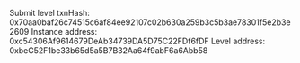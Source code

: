 Submit level txnHash: 0x70aa0baf26c74515c6af84ee92107c02b630a259b3c5b3ae78301f5e2b3e2609
Instance address: 0xc54306Af9614679DeAb34739DA5D75C22FDf6fDF
Level address: 0xbeC52F1be33b65d5a5B7B32Aa64f9abF6a6Abb58